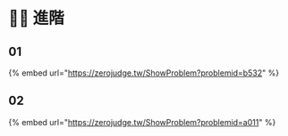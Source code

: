 # 🐱‍🏍 進階

## 01

{% embed url="https://zerojudge.tw/ShowProblem?problemid=b532" %}

## 02

{% embed url="https://zerojudge.tw/ShowProblem?problemid=a011" %}





